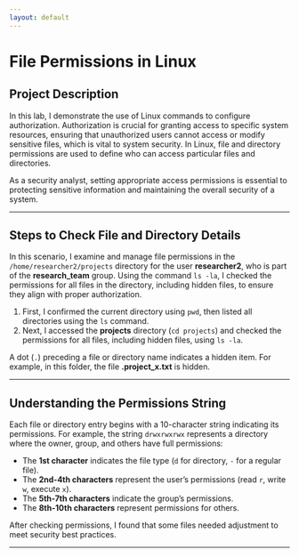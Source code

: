 ```yaml
---
layout: default
---
```


# File Permissions in Linux

## Project Description
In this lab, I demonstrate the use of Linux commands to configure authorization. Authorization is crucial for granting access to specific system resources, ensuring that unauthorized users cannot access or modify sensitive files, which is vital to system security. In Linux, file and directory permissions are used to define who can access particular files and directories.

As a security analyst, setting appropriate access permissions is essential to protecting sensitive information and maintaining the overall security of a system.

---

## Steps to Check File and Directory Details
In this scenario, I examine and manage file permissions in the `/home/researcher2/projects` directory for the user **researcher2**, who is part of the **research_team** group. Using the command `ls -la`, I checked the permissions for all files in the directory, including hidden files, to ensure they align with proper authorization.

1. First, I confirmed the current directory using `pwd`, then listed all directories using the `ls` command.
2. Next, I accessed the **projects** directory (`cd projects`) and checked the permissions for all files, including hidden files, using `ls -la`.

A dot (`.`) preceding a file or directory name indicates a hidden item. For example, in this folder, the file **.project_x.txt** is hidden.

---

## Understanding the Permissions String
Each file or directory entry begins with a 10-character string indicating its permissions. For example, the string `drwxrwxrwx` represents a directory where the owner, group, and others have full permissions:

- The **1st character** indicates the file type (`d` for directory, `-` for a regular file).
- The **2nd-4th characters** represent the user’s permissions (read `r`, write `w`, execute `x`).
- The **5th-7th characters** indicate the group’s permissions.
- The **8th-10th characters** represent permissions for others.

After checking permissions, I found that some files needed adjustment to meet security best practices.

---
